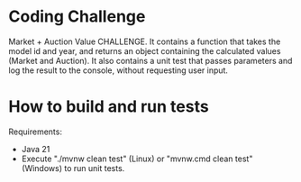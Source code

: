 # Coding Challenge 

Market + Auction Value CHALLENGE. It contains a function that takes the model id and year, and returns an object containing the calculated values (Market and Auction). It also contains a unit test that passes parameters and log the result to the console, without requesting user input.

# How to build and run tests

Requirements:
- Java 21
- Execute "./mvnw clean test" (Linux) or "mvnw.cmd clean test" (Windows) to run unit tests.
